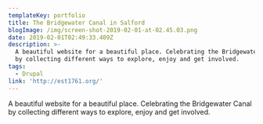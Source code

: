 ```yaml
---
templateKey: portfolio
title: The Bridgewater Canal in Salford
blogImage: /img/screen-shot-2019-02-01-at-02.45.03.png
date: 2019-02-01T02:49:33.409Z
description: >-
  A beautiful website for a beautiful place. Celebrating the Bridgewater Canal
  by collecting different ways to explore, enjoy and get involved.
tags:
  - Drupal
link: 'http://est1761.org/'
---
```

A beautiful website for a beautiful place. Celebrating the Bridgewater Canal by collecting different ways to explore, enjoy and get involved.
